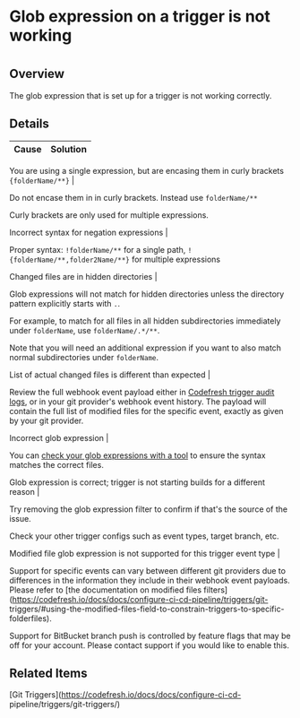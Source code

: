 # Glob expression on a trigger is not working

#

## Overview

The glob expression that is set up for a trigger is not working correctly.

## Details

**Cause** | **Solution**  
---|---  
You are using a single expression, but are encasing them in curly brackets
`{folderName/**}` |

Do not encase them in in curly brackets. Instead use `folderName/**`

Curly brackets are only used for multiple expressions.  
  
Incorrect syntax for negation expressions |

Proper syntax: `!folderName/**` for a single path,
`!{folderName/**,folder2Name/**}` for multiple expressions  
  
Changed files are in hidden directories |

Glob expressions will not match for hidden directories unless the directory
pattern explicitly starts with `.`.

For example, to match for all files in all hidden subdirectories immediately
under `folderName`, use `folderName/.*/**`.

Note that you will need an additional expression if you want to also match
normal subdirectories under `folderName`.  
  
List of actual changed files is different than expected |

Review the full webhook event payload either in [Codefresh trigger audit
logs](https://g.codefresh.io/account-admin/audit/audit-triggers), or in your
git provider's webhook event history. The payload will contain the full list
of modified files for the specific event, exactly as given by your git
provider.  
  
Incorrect glob expression |

You can [check your glob expressions with a
tool](https://www.digitalocean.com/community/tools/glob) to ensure the syntax
matches the correct files.  
  
Glob expression is correct; trigger is not starting builds for a different
reason |

Try removing the glob expression filter to confirm if that's the source of the
issue.

Check your other trigger configs such as event types, target branch, etc.  
  
Modified file glob expression is not supported for this trigger event type |

Support for specific events can vary between different git providers due to
differences in the information they include in their webhook event payloads.
Please refer to [the documentation on modified files
filters](https://codefresh.io/docs/docs/configure-ci-cd-pipeline/triggers/git-
triggers/#using-the-modified-files-field-to-constrain-triggers-to-specific-
folderfiles).

Support for BitBucket branch push is controlled by feature flags that may be
off for your account. Please contact support if you would like to enable this.  
  
## Related Items

[Git Triggers](https://codefresh.io/docs/docs/configure-ci-cd-
pipeline/triggers/git-triggers/)

